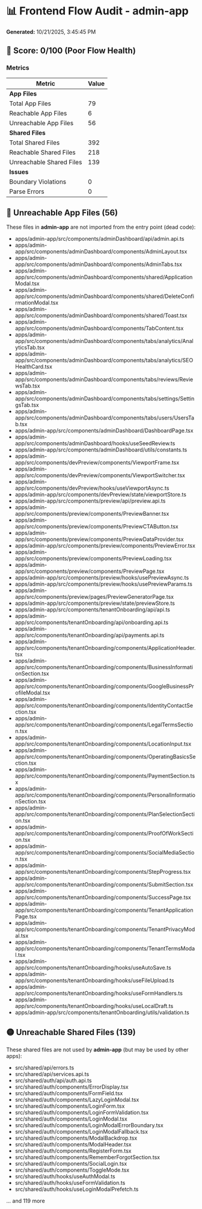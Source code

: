 # 📊 Frontend Flow Audit - admin-app

**Generated:** 10/21/2025, 3:45:45 PM

## 🔴 Score: 0/100 (Poor Flow Health)

### Metrics

| Metric | Value |
|--------|-------|
| **App Files** | |
| Total App Files | 79 |
| Reachable App Files | 6 |
| Unreachable App Files | 56 |
| **Shared Files** | |
| Total Shared Files | 392 |
| Reachable Shared Files | 218 |
| Unreachable Shared Files | 139 |
| **Issues** | |
| Boundary Violations | 0 |
| Parse Errors | 0 |

## 🔴 Unreachable App Files (56)

These files in **admin-app** are not imported from the entry point (dead code):

- apps/admin-app/src/components/adminDashboard/api/admin.api.ts
- apps/admin-app/src/components/adminDashboard/components/AdminLayout.tsx
- apps/admin-app/src/components/adminDashboard/components/AdminTabs.tsx
- apps/admin-app/src/components/adminDashboard/components/shared/ApplicationModal.tsx
- apps/admin-app/src/components/adminDashboard/components/shared/DeleteConfirmationModal.tsx
- apps/admin-app/src/components/adminDashboard/components/shared/Toast.tsx
- apps/admin-app/src/components/adminDashboard/components/TabContent.tsx
- apps/admin-app/src/components/adminDashboard/components/tabs/analytics/AnalyticsTab.tsx
- apps/admin-app/src/components/adminDashboard/components/tabs/analytics/SEOHealthCard.tsx
- apps/admin-app/src/components/adminDashboard/components/tabs/reviews/ReviewsTab.tsx
- apps/admin-app/src/components/adminDashboard/components/tabs/settings/SettingsTab.tsx
- apps/admin-app/src/components/adminDashboard/components/tabs/users/UsersTab.tsx
- apps/admin-app/src/components/adminDashboard/DashboardPage.tsx
- apps/admin-app/src/components/adminDashboard/hooks/useSeedReview.ts
- apps/admin-app/src/components/adminDashboard/utils/constants.ts
- apps/admin-app/src/components/devPreview/components/ViewportFrame.tsx
- apps/admin-app/src/components/devPreview/components/ViewportSwitcher.tsx
- apps/admin-app/src/components/devPreview/hooks/useViewportAsync.ts
- apps/admin-app/src/components/devPreview/state/viewportStore.ts
- apps/admin-app/src/components/preview/api/preview.api.ts
- apps/admin-app/src/components/preview/components/PreviewBanner.tsx
- apps/admin-app/src/components/preview/components/PreviewCTAButton.tsx
- apps/admin-app/src/components/preview/components/PreviewDataProvider.tsx
- apps/admin-app/src/components/preview/components/PreviewError.tsx
- apps/admin-app/src/components/preview/components/PreviewLoading.tsx
- apps/admin-app/src/components/preview/components/PreviewPage.tsx
- apps/admin-app/src/components/preview/hooks/usePreviewAsync.ts
- apps/admin-app/src/components/preview/hooks/usePreviewParams.ts
- apps/admin-app/src/components/preview/pages/PreviewGeneratorPage.tsx
- apps/admin-app/src/components/preview/state/previewStore.ts
- apps/admin-app/src/components/tenantOnboarding/api/api.ts
- apps/admin-app/src/components/tenantOnboarding/api/onboarding.api.ts
- apps/admin-app/src/components/tenantOnboarding/api/payments.api.ts
- apps/admin-app/src/components/tenantOnboarding/components/ApplicationHeader.tsx
- apps/admin-app/src/components/tenantOnboarding/components/BusinessInformationSection.tsx
- apps/admin-app/src/components/tenantOnboarding/components/GoogleBusinessProfileModal.tsx
- apps/admin-app/src/components/tenantOnboarding/components/IdentityContactSection.tsx
- apps/admin-app/src/components/tenantOnboarding/components/LegalTermsSection.tsx
- apps/admin-app/src/components/tenantOnboarding/components/LocationInput.tsx
- apps/admin-app/src/components/tenantOnboarding/components/OperatingBasicsSection.tsx
- apps/admin-app/src/components/tenantOnboarding/components/PaymentSection.tsx
- apps/admin-app/src/components/tenantOnboarding/components/PersonalInformationSection.tsx
- apps/admin-app/src/components/tenantOnboarding/components/PlanSelectionSection.tsx
- apps/admin-app/src/components/tenantOnboarding/components/ProofOfWorkSection.tsx
- apps/admin-app/src/components/tenantOnboarding/components/SocialMediaSection.tsx
- apps/admin-app/src/components/tenantOnboarding/components/StepProgress.tsx
- apps/admin-app/src/components/tenantOnboarding/components/SubmitSection.tsx
- apps/admin-app/src/components/tenantOnboarding/components/SuccessPage.tsx
- apps/admin-app/src/components/tenantOnboarding/components/TenantApplicationPage.tsx
- apps/admin-app/src/components/tenantOnboarding/components/TenantPrivacyModal.tsx
- apps/admin-app/src/components/tenantOnboarding/components/TenantTermsModal.tsx
- apps/admin-app/src/components/tenantOnboarding/hooks/useAutoSave.ts
- apps/admin-app/src/components/tenantOnboarding/hooks/useFileUpload.ts
- apps/admin-app/src/components/tenantOnboarding/hooks/useFormHandlers.ts
- apps/admin-app/src/components/tenantOnboarding/hooks/useLocalDraft.ts
- apps/admin-app/src/components/tenantOnboarding/utils/validation.ts

## 🟡 Unreachable Shared Files (139)

These shared files are not used by **admin-app** (but may be used by other apps):

- src/shared/api/errors.ts
- src/shared/api/services.api.ts
- src/shared/auth/api/auth.api.ts
- src/shared/auth/components/ErrorDisplay.tsx
- src/shared/auth/components/FormField.tsx
- src/shared/auth/components/LazyLoginModal.tsx
- src/shared/auth/components/LoginForm.tsx
- src/shared/auth/components/LoginFormValidation.tsx
- src/shared/auth/components/LoginModal.tsx
- src/shared/auth/components/LoginModalErrorBoundary.tsx
- src/shared/auth/components/LoginModalFallback.tsx
- src/shared/auth/components/ModalBackdrop.tsx
- src/shared/auth/components/ModalHeader.tsx
- src/shared/auth/components/RegisterForm.tsx
- src/shared/auth/components/RememberForgotSection.tsx
- src/shared/auth/components/SocialLogin.tsx
- src/shared/auth/components/ToggleMode.tsx
- src/shared/auth/hooks/useAuthModal.ts
- src/shared/auth/hooks/useFormValidation.ts
- src/shared/auth/hooks/useLoginModalPrefetch.ts

... and 119 more

